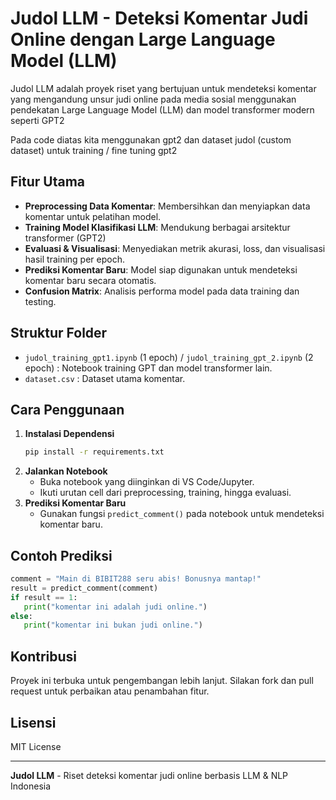 
# Judol LLM - Deteksi Komentar Judi Online dengan Large Language Model (LLM)

Judol LLM adalah proyek riset yang bertujuan untuk mendeteksi komentar yang mengandung unsur judi online pada media sosial menggunakan pendekatan Large Language Model (LLM) dan model transformer modern seperti GPT2

Pada code diatas kita menggunakan gpt2 dan dataset judol (custom dataset) untuk training / fine tuning gpt2


## Fitur Utama
- **Preprocessing Data Komentar**: Membersihkan dan menyiapkan data komentar untuk pelatihan model.
- **Training Model Klasifikasi LLM**: Mendukung berbagai arsitektur transformer (GPT2)
- **Evaluasi & Visualisasi**: Menyediakan metrik akurasi, loss, dan visualisasi hasil training per epoch.
- **Prediksi Komentar Baru**: Model siap digunakan untuk mendeteksi komentar baru secara otomatis.
- **Confusion Matrix**: Analisis performa model pada data training dan testing.


## Struktur Folder
- `judol_training_gpt1.ipynb` (1 epoch) / `judol_training_gpt_2.ipynb` (2 epoch) : Notebook training GPT dan model transformer lain.
- `dataset.csv` : Dataset utama komentar.


## Cara Penggunaan
1. **Instalasi Dependensi**
   ```bash
   pip install -r requirements.txt
   ```
2. **Jalankan Notebook**
   - Buka notebook yang diinginkan di VS Code/Jupyter.
   - Ikuti urutan cell dari preprocessing, training, hingga evaluasi.
3. **Prediksi Komentar Baru**
   - Gunakan fungsi `predict_comment()` pada notebook untuk mendeteksi komentar baru.


## Contoh Prediksi
```python
comment = "Main di BIBIT288 seru abis! Bonusnya mantap!"
result = predict_comment(comment)
if result == 1:
   print("komentar ini adalah judi online.")
else:
   print("komentar ini bukan judi online.")
```


## Kontribusi
Proyek ini terbuka untuk pengembangan lebih lanjut. Silakan fork dan pull request untuk perbaikan atau penambahan fitur.


## Lisensi
MIT License

---
**Judol LLM** - Riset deteksi komentar judi online berbasis LLM & NLP Indonesia
